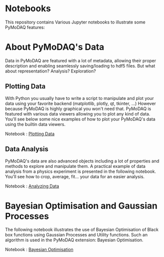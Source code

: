 # Notebooks


This repository contains Various Jupyter notebooks to illustrate some PyMoDAQ features:

# About PyMoDAQ's Data


Data in PyMoDAQ are featured with a lot of metadata, allowing their
proper description and enabling seamlessly saving/loading to hdf5 files.
But what about representation? Analysis? Exploration?

## Plotting Data

With Python you usually have to write a script to manipulate and
plot your data using your favorite backend (matplotlib, plotly, qt,
tkinter, …) However because PyMoDAQ is highly graphical you won't need
that. PyMoDAQ is featured with various data viewers allowing you to plot
any kind of data. You'll see below some nice examples of how to plot
your PyMoDAQ's data using the builtin data viewers.

Notebook : [Plotting Data](https://github.com/PyMoDAQ/notebooks/blob/main/notebooks/plotting_data.ipynb)


## Data Analysis

PyMoDAQ's data are also advanced objects including a lot of properties and methods to explore and manipulate
them. A practical example of data analysis from a physics experiment is presented in the following notebook. You'll
see how to crop, average, fit... your data for an easier analysis.

Notebook : [Analyzing Data](https://github.com/PyMoDAQ/notebooks/blob/main/notebooks/data_analysis_tutorial.ipynb)


# Bayesian Optimisation and Gaussian Processes

The following notebook illustrates the use of Bayesian Optimisation of Black box functions using Gaussian Processes
and Utility functions. Such an algorithm is used in the PyMoDAQ extension: Bayesian Optimisation.

Notebook : [Bayesian Optimisation](https://github.com/PyMoDAQ/notebooks/blob/main/notebooks/gaussian_process.ipynb)
